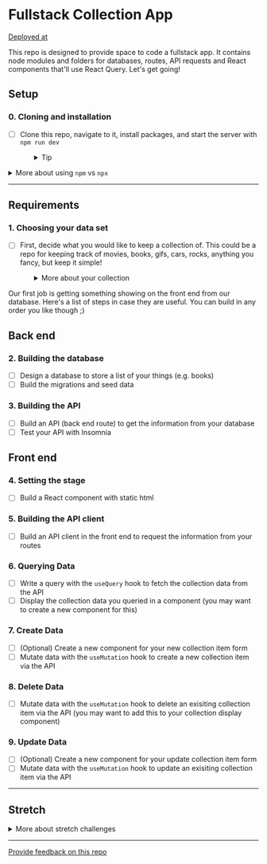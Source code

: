 # Fullstack Collection App

[Deployed at](https://liang-full-stack.devacademy.nz/)

This repo is designed to provide space to code a fullstack app. It contains node modules and folders for databases, routes, API requests and React components that'll use React Query. Let's get going!

## Setup

### 0. Cloning and installation

- [ ] Clone this repo, navigate to it, install packages, and start the server with `npm run dev`
  <details style="padding-left: 2em">
    <summary>Tip</summary>

    You may also want to start a new branch
    ```sh
    cd my-fullstack-collection
    npm i
    git checkout -b <branchname>
    npm run dev
    ```
  </details>

<details>
  <summary>More about using <code>npm</code> vs <code>npx</code></summary>

  - When running knex, run `npm run knex <command>`, e.g. `npm run knex migrate:latest` rather than using `npx`
</details>

---

## Requirements

### 1. Choosing your data set

- [ ] First, decide what you would like to keep a collection of. This could be a repo for keeping track of movies, books, gifs, cars, rocks, anything you fancy, but keep it simple!
  <details style="padding-left: 2em">
    <summary>More about your collection</summary>

    **Note:** the aim is to have some simple data. If you think you might need more than one database table, or have lots of details you want to store, how could you simplify the information you're keeping track of? Leave more complex data until later in the project. For example, I want to keep track of books that I want to read, ones that I have read, and ones that I own. To start with though, let's keep track of the books themselves. My data might look like:

    |id|title|author|
    |---|---|---|
    | 1 | Ready Player One | Ernest Cline |
    | 2 | Throwing Rocks at the Google Bus | Douglas Rushkoff |

Our first job is getting something showing on the front end from our database. Here's a list of steps in case they are useful. You can build in any order you like though ;)

## Back end

### 2. Building the database

- [ ] Design a database to store a list of your things (e.g. books)
- [ ] Build the migrations and seed data

### 3. Building the API
- [ ] Build an API (back end route) to get the information from your database
- [ ] Test your API with Insomnia

## Front end

### 4. Setting the stage
- [ ] Build a React component with static html

### 5. Building the API client
- [ ] Build an API client in the front end to request the information from your routes

### 6. Querying Data 
- [ ] Write a query with the `useQuery` hook to fetch the collection data from the API
- [ ] Display the collection data you queried in a component (you may want to create a new component for this)

### 7. Create Data
- [ ] (Optional) Create a new component for your new collection item form
- [ ] Mutate data with the `useMutation` hook to create a new collection item via the API 

### 8. Delete Data
- [ ] Mutate data with the `useMutation` hook to delete an exisiting collection item via the API (you may want to add this to your collection display component)

### 9. Update Data
- [ ] (Optional) Create a new component for your update collection item form
- [ ] Mutate data with the `useMutation` hook to update an exisiting collection item via the API 

---

## Stretch

<details>
  <summary>More about stretch challenges</summary>
  
  - Forms can be tough to build accessibly. First ensure all parts of your form can be reached and used with keyboard-only navigation. Then test your form page with the WAVE browser extension, and fix any accessibility issues it detects
  - Is there any complex data you chose to not include earlier or any way you could expand this dataset?
    - You might have some other information (e.g. unread books vs. read books) that should be included in your database design, and this may require adjusting your database design
  - Could you add an external API (maybe an inspirational quote in the footer?)
  - If you haven't already, CSS!
</details>

---
[Provide feedback on this repo](https://docs.google.com/forms/d/e/1FAIpQLSfw4FGdWkLwMLlUaNQ8FtP2CTJdGDUv6Xoxrh19zIrJSkvT4Q/viewform?usp=pp_url&entry.1958421517=my-fullstack-collection-query)
